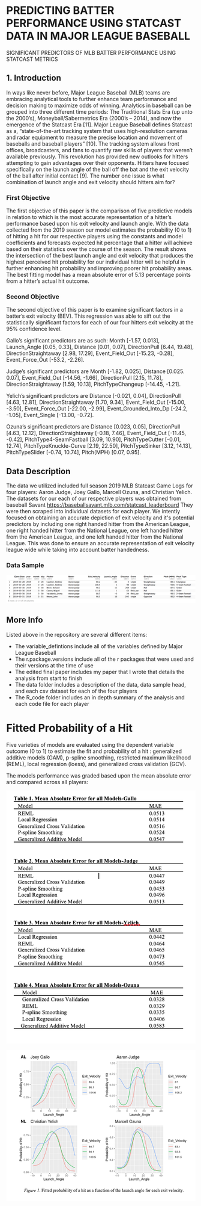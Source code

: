 # PREDICTING BATTER PERFORMANCE USING STATCAST DATA IN MAJOR LEAGUE BASEBALL
SIGNIFICANT PREDICTORS OF MLB BATTER PERFORMANCE USING STATCAST METRICS

## 1. Introduction

In ways like never before, Major League Baseball (MLB) teams are embracing analytical tools to further enhance team performance and decision making to maximize odds of winning. Analytics in baseball can be grouped into three different time periods: The Traditional Stats Era (up unto the 2000’s), Moneyball/Sabermetrics Era (2000’s – 2014), and now the emergence of the Statcast Era [11]. Major League Baseball defines Statcast as a, “state-of-the-art tracking system that uses high-resolution cameras and radar equipment to measure the precise location and movement of baseballs and baseball players” [10]. The tracking system allows front offices, broadcasters, and fans to quantify raw skills of players that weren’t available previously. This revolution has provided new outlooks for hitters attempting to gain advantages over their opponents. Hitters have focused specifically on the launch angle of the ball off the bat and the exit velocity of the ball after initial contact [9]. The number one issue is what combination of launch angle and exit velocity should hitters aim for? 

### First Objective
The first objective of this paper is the comparison of five predictive models in relation to which is the most accurate representation of a hitter’s performance based upon his exit velocity and launch angle. With the data collected from the 2019 season our model estimates the probability (0 to 1) of hitting a hit for our respective players using the constants and model coefficients and forecasts expected hit percentage that a hitter will achieve based on their statistics over the course of the season. The result shows the intersection of the best launch angle and exit velocity that produces the highest perceived hit probability for our individual hitter will be helpful in further enhancing hit probability and improving poorer hit probability areas. The best fitting model has a mean absolute error of 5.13 percentage points from a hitter’s actual hit outcome.

### Second Objective
The second objective of this paper is to examine significant factors in a batter’s exit velocity (BEV). This regression was able to sift out the statistically significant factors for each of our four hitters exit velocity at the 95% confidence level. 

Gallo’s significant predictors are as such: Month [-1.57, 0.013], Launch_Angle [0.05, 0.33], Distance [0.01, 0.07], DirectionPull [6.44, 19.48], DirectionStraightaway [2.98, 17.29], Event_Field_Out [-15.23, -0.28], Event_Force_Out [-53.2, -2.26]. 

Judge’s significant predictors are Month [-1.82, 0.025], Distance [0.025. 0.07], Event_Field_Out [-14.56, -1.66], DirectionPull [2.15, 11.78], DirectionStraightaway [1.59, 10.13], PitchTypeChangeup [-14.45, -1.21]. 

Yelich’s significant predictors are Distance [-0.021, 0.04], DirectionPull [4.63, 12.81], DirectionStraightaway [1.70, 9.34], Event_Field_Out [-15.00, -3.50], Event_Force_Out [-22.00, -2.99], Event_Grounded_Into_Dp [-24.2, -1.05], Event_Single [-13.00, -0.72]. 

Ozuna’s significant predictors are Distance [0.023, 0.05], DirectionPull [4.63, 12.12], DirectionStraightaway [-0.18, 7.46], Event_Field_Out [-11.45, -0.42], PitchType4-SeamFastball [3.09, 10.90], PitchTypeCutter [-0.01, 12.74], PitchTypeKnuckle-Curve [2.19, 22.50], PitchTypeSinker [3.12, 14.13], PitchTypeSlider [-0.74, 10.74], Pitch(MPH) [0.07, 0.95]. 





## Data Description

The data we utilized included full season 2019 MLB Statcast Game Logs for four players: Aaron Judge, Joey Gallo, Marcell Ozuna, and Christian Yelich. The datasets for our each of our respective players was obtained from baseball Savant https://baseballsavant.mlb.com/statcast_leaderboard
They were then scraped into individual datasets for each player. We intently focused on obtaining an accurate depiction of exit velocity and it's potential predictors by including one right handed hitter from the American League, one right handed hitter from the National League, one left handed hitter from the American League, and one left handed hitter from the National League. This was done to ensure an accurate representation of exit velocity league wide while taking into account batter handedness.

### Data Sample

![](data/data_head.png)





## More Info

Listed above in the repository are several different items: 

* The variable_defintions include all of the variables defined by Major League Baseball
* The r.package.versions include all of the r packages that were used and their versions at the time of use
* The edited final paper includes my paper that I wrote that details the analysis from start to finish
* The data folder includes a description of the data, data sample head, and each csv dataset for each of the four players
* The R_code folder includes an in depth summary of the analysis and each code file for each player






# Fitted Probability of a Hit

Five varieties of models are evaluated using the dependent variable outcome (0 to 1) to estimate the fit and probability of a hit : generalized additive models (GAM), p-spline smoothing, restricted maximum likelihood (REML), local regression (loess), and generalized cross validation (GCV). 

The models performance was graded based upon the mean absolute error and compared across all players:

![](fitted_probability/model_results.png)

![](fitted_probability/fitted_probability_all_plots.png)
